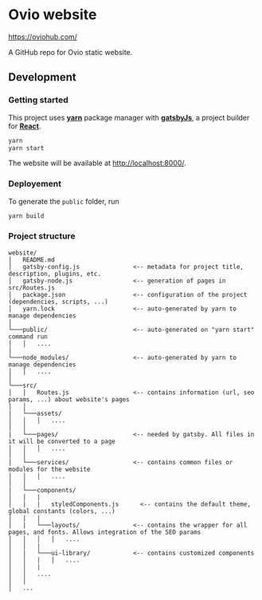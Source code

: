 # Ovio website

https://oviohub.com/

A GitHub repo for Ovio static website.

## Development

### Getting started

This project uses **[yarn](https://yarnpkg.com/en/)** package manager with **[gatsbyJs](https://www.gatsbyjs.org/)**, a project builder for **[React](https://reactjs.org/)**.

```bash
yarn
yarn start
```
The website will be available at <http://localhost:8000/>.

### Deployement

To generate the `public` folder, run

```bash
yarn build
```

### Project structure

```
website/
│   README.md
│   gatsby-config.js               <-- metadata for project title, description, plugins, etc.
│   gatsby-node.js                 <-- generation of pages in src/Routes.js
│   package.json                   <-- configuration of the project (dependencies, scripts, ...)
│   yarn.lock                      <-- auto-generated by yarn to manage dependencies
│
└───public/                        <-- auto-generated on "yarn start" command run
│   │   ....
|
└───node_modules/                  <-- auto-generated by yarn to manage dependencies
│   │   ....
│
└───src/
│   │   Routes.js                  <-- contains information (url, seo params, ...) about website's pages
│   │
|   └───assets/
│   │   │   ....
│   │
|   └───pages/                     <-- needed by gatsby. All files in it will be converted to a page
│   │   │   ....
│   │
|   └───services/                  <-- contains common files or modules for the website
│   │   │   ....
│   │
|   └───components/
│   │   |
│   |   |   styledComponents.js      <-- contains the default theme, global constants (colors, ...)
│   |   |
│   |   └───layouts/               <-- contains the wrapper for all pages, and fonts. Allows integration of the SEO params
│   │   │   │   ....
│   │   |
│   |   └───ui-library/            <-- contains customized components
│   │   |   │   ....
│   │   |
│   │   ....
│   │
│   ...
```
